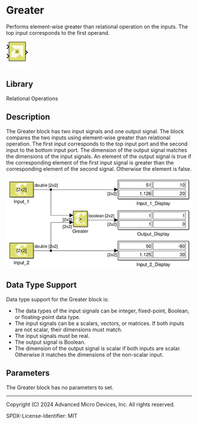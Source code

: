 # Greater

Performs element-wise greater than relational operation on the inputs.
The top input corresponds to the first operand.

![](./Images/block.png)

## Library

Relational Operations

## Description

The Greater block has two input signals and one output signal. The block
compares the two inputs using element-wise greater than relational
operation. The first input corresponds to the top input port and the
second input to the bottom input port. The dimension of the output
signal matches the dimensions of the input signals. An element of the
output signal is true if the corresponding element of the first input
signal is greater than the corresponding element of the second signal.
Otherwise the element is false.


![](./Images/dsl1532106555815.png)

## Data Type Support

Data type support for the Greater block is:

- The data types of the input signals can be integer, fixed-point,
  Boolean, or floating-point data type.
- The input signals can be a scalars, vectors, or matrices. If both
  inputs are not scalar, their dimensions must match.
- The input signals must be real.
- The output signal is Boolean.
- The dimension of the output signal is scalar if both inputs are
  scalar. Otherwise it matches the dimensions of the non-scalar input.

## Parameters

The Greater block has no parameters to set.

--------------
Copyright (C) 2024 Advanced Micro Devices, Inc.
All rights reserved.

SPDX-License-Identifier: MIT
